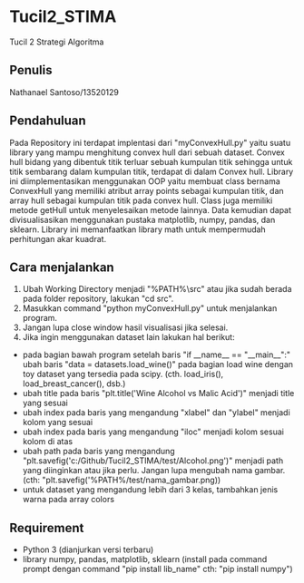 # Tucil2_STIMA
Tucil 2 Strategi Algoritma

## Penulis
Nathanael Santoso/13520129

## Pendahuluan
Pada Repository ini terdapat implentasi dari "myConvexHull.py" yaitu suatu library yang mampu menghitung convex hull dari sebuah dataset. Convex hull bidang yang dibentuk titik terluar sebuah kumpulan titik sehingga untuk titik sembarang dalam kumpulan titik, terdapat di dalam Convex hull. Library ini diimplementasikan menggunakan OOP yaitu membuat class bernama ConvexHull yang memiliki atribut array points sebagai kumpulan titik, dan array hull sebagai kumpulan titik pada convex hull. Class juga memiliki metode getHull untuk menyelesaikan metode lainnya. Data kemudian dapat divisualisasikan menggunakan pustaka matplotlib, numpy, pandas, dan sklearn. Library ini memanfaatkan library math untuk mempermudah perhitungan akar kuadrat.

## Cara menjalankan
1. Ubah Working Directory menjadi "%PATH%\src" atau jika sudah berada pada folder repository, lakukan "cd src".
2. Masukkan command "python myConvexHull.py" untuk menjalankan program.
3. Jangan lupa close window hasil visualisasi jika selesai.
4. Jika ingin menggunakan dataset lain lakukan hal berikut:
 - pada bagian bawah program setelah baris "if \_\_name\_\_ == "\_\_main\_\_":" ubah baris "data = datasets.load_wine()" pada bagian load wine dengan toy dataset yang tersedia pada scipy. (cth. load_iris(), load_breast_cancer(), dsb.)
 - ubah title pada baris "plt.title('Wine Alcohol vs Malic Acid')" menjadi title yang sesuai
 - ubah index pada baris yang mengandung "xlabel" dan "ylabel" menjadi kolom yang sesuai
 - ubah index pada baris yang mengandung "iloc" menjadi kolom sesuai kolom di atas
 - ubah path pada baris yang mengandung "plt.savefig('c:/Github/Tucil2_STIMA/test/Alcohol.png')" menjadi path yang diinginkan atau jika perlu. Jangan lupa mengubah nama gambar. (cth: "plt.savefig('%PATH%/test/nama_gambar.png))
 - untuk dataset yang mengandung lebih dari 3 kelas, tambahkan jenis warna pada array colors

## Requirement
- Python 3 (dianjurkan versi terbaru)
- library numpy, pandas, matplotlib, sklearn (install pada command prompt dengan command "pip install lib_name" cth: "pip install numpy")